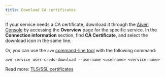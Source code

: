 ```yaml
---
title: Download CA certificates
---
```


If your service needs a CA certificate, download it through the [Aiven
Console](https://console.aiven.io) by accessing the **Overview** page
for the specific service. In the **Connection information** section,
find **CA Certificate**, and select the download icon in the same line.

Or, you can use the `avn`
[command-line tool](/docs/tools/cli) with
the following command:

``` 
avn service user-creds-download --username <username> <service-name>
```

Read more:
[TLS/SSL certificates](/docs/platform/concepts/tls-ssl-certificates)
